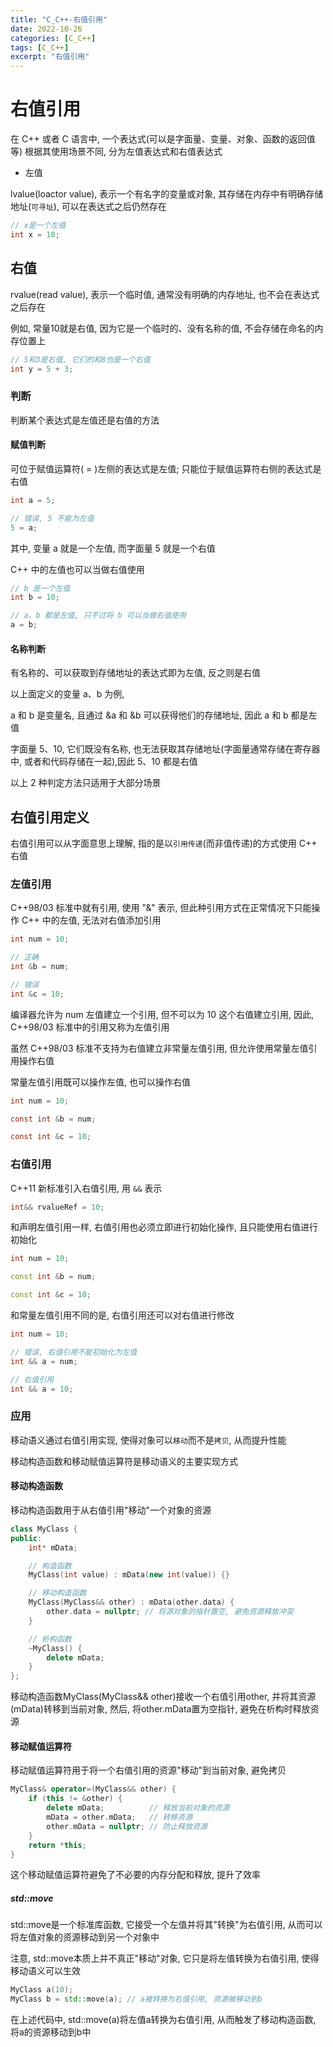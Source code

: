 ```yaml
---
title: "C_C++-右值引用"
date: 2022-10-26
categories: [C_C++]
tags: [C_C++]
excerpt: "右值引用"
---
```


# 右值引用

在 C++ 或者 C 语言中, 一个表达式(可以是字面量、变量、对象、函数的返回值等) 根据其使用场景不同, 分为左值表达式和右值表达式

- 左值

lvalue(loactor value), 表示一个有名字的变量或对象, 其存储在内存中有明确存储地址(`可寻址`), 可以在表达式之后仍然存在

```c
// x是一个左值
int x = 10; 
```

## 右值

rvalue(read value), 表示一个临时值, 通常没有明确的内存地址, 也不会在表达式之后存在

例如, 常量10就是右值, 因为它是一个临时的、没有名称的值, 不会存储在命名的内存位置上

```c
// 5和3是右值, 它们的和8也是一个右值
int y = 5 + 3; 
```

### 判断

判断某个表达式是左值还是右值的方法

#### 赋值判断

可位于赋值运算符( = )左侧的表达式是左值; 只能位于赋值运算符右侧的表达式是右值

```c
int a = 5;

// 错误, 5 不能为左值
5 = a;
```

其中, 变量 a 就是一个左值, 而字面量 5 就是一个右值

C++ 中的左值也可以当做右值使用

```c
// b 是一个左值
int b = 10;

// a、b 都是左值, 只不过将 b 可以当做右值使用
a = b;
```

#### 名称判断

有名称的、可以获取到存储地址的表达式即为左值, 反之则是右值

以上面定义的变量 a、b 为例,

a 和 b 是变量名, 且通过 &a 和 &b 可以获得他们的存储地址, 因此 a 和 b 都是左值

字面量 5、10, 它们既没有名称, 也无法获取其存储地址(字面量通常存储在寄存器中, 或者和代码存储在一起),因此 5、10 都是右值

以上 2 种判定方法只适用于大部分场景

## 右值引用定义

右值引用可以从字面意思上理解, 指的是以`引用传递`(而非值传递)的方式使用 C++ 右值

### 左值引用

C++98/03 标准中就有引用, 使用 "&" 表示, 但此种引用方式在正常情况下只能操作 C++ 中的左值, 无法对右值添加引用

```c++
int num = 10;

// 正确
int &b = num;

// 错误
int &c = 10;
```

编译器允许为 num 左值建立一个引用, 但不可以为 10 这个右值建立引用, 因此, C++98/03 标准中的引用又称为左值引用

虽然 C++98/03 标准不支持为右值建立非常量左值引用, 但允许使用常量左值引用操作右值

常量左值引用既可以操作左值, 也可以操作右值

```c
int num = 10;

const int &b = num;

const int &c = 10;
```

### 右值引用

C++11 新标准引入右值引用, 用 `&&` 表示

```c
int&& rvalueRef = 10;
```

和声明左值引用一样, 右值引用也必须立即进行初始化操作, 且只能使用右值进行初始化

```c++
int num = 10;

const int &b = num;

const int &c = 10;
```

和常量左值引用不同的是, 右值引用还可以对右值进行修改

```c++
int num = 10;

// 错误, 右值引用不能初始化为左值
int && a = num;

// 右值引用
int && a = 10;
```

### 应用

移动语义通过右值引用实现, 使得对象可以`移动`而不是`拷贝`, 从而提升性能

移动构造函数和移动赋值运算符是移动语义的主要实现方式

#### 移动构造函数

移动构造函数用于从右值引用"移动"一个对象的资源

```c++
class MyClass {
public:
    int* mData;

    // 构造函数
    MyClass(int value) : mData(new int(value)) {}

    // 移动构造函数
    MyClass(MyClass&& other) : mData(other.data) {
        other.data = nullptr; // 将源对象的指针置空, 避免资源释放冲突
    }

    // 析构函数
    ~MyClass() {
        delete mData;
    }
};
```

移动构造函数MyClass(MyClass&& other)接收一个右值引用other, 并将其资源(mData)转移到当前对象, 然后, 将other.mData置为空指针, 避免在析构时释放资源

#### 移动赋值运算符

移动赋值运算符用于将一个右值引用的资源"移动"到当前对象, 避免拷贝

```c++
MyClass& operator=(MyClass&& other) {
    if (this != &other) {
        delete mData;          // 释放当前对象的资源
        mData = other.mData;   // 转移资源
        other.mData = nullptr; // 防止释放资源
    }
    return *this;
}
```

这个移动赋值运算符避免了不必要的内存分配和释放, 提升了效率

##### std::move

std::move是一个标准库函数, 它接受一个左值并将其"转换"为右值引用, 从而可以将左值对象的资源移动到另一个对象中

注意, std::move本质上并不真正"移动"对象, 它只是将左值转换为右值引用, 使得移动语义可以生效

```c++
MyClass a(10);
MyClass b = std::move(a); // a被转换为右值引用, 资源被移动到b
```

在上述代码中, std::move(a)将左值a转换为右值引用, 从而触发了移动构造函数, 将a的资源移动到b中